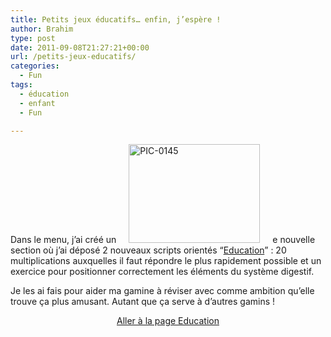 ```yaml
---
title: Petits jeux éducatifs… enfin, j’espère !
author: Brahim
type: post
date: 2011-09-08T21:27:21+00:00
url: /petits-jeux-educatifs/
categories:
  - Fun
tags:
  - éducation
  - enfant
  - Fun

---
```

Dans le menu, j&#8217;ai créé un[<img class="alignleft" style="margin-right: 20px; margin-left: 20px;" src="http://farm5.static.flickr.com/4004/4175599685_77fbc8a767.jpg" alt="PIC-0145" width="210" height="158" />][1]e nouvelle section où j&#8217;ai déposé 2 nouveaux scripts orientés &#8220;[Education][1]&#8221; : 20 multiplications auxquelles il faut répondre le plus rapidement possible et un exercice pour positionner correctement les éléments du système digestif.

Je les ai fais pour aider ma gamine à réviser avec comme ambition qu&#8217;elle trouve ça plus amusant. Autant que ça serve à d&#8217;autres gamins !

<p style="text-align: center;">
  <a title="Education" href="http://brahim.hamdouni.com/education/">Aller à la page Education</a>
</p>

 [1]: http://brahim.hamdouni.com/education/ "Education"